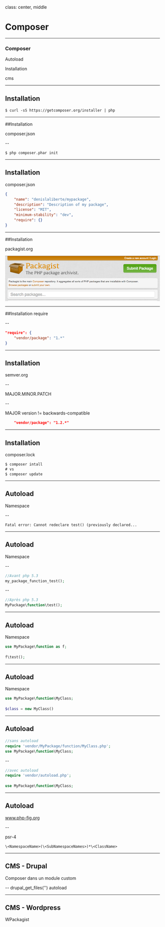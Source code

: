 class: center, middle
# Composer

---
### Composer

Autoload

Installation

cms

---
## Installation

```console
$ curl -sS https://getcomposer.org/installer | php
```

---
##Installation

composer.json

--
```console
$ php composer.phar init
```

---
## Installation
composer.json
```json
{
    "name": "denislaliberte/mypackage",
    "description": "Description of my package",
    "license": "MIT",
    "minimum-stability": "dev",
    "require": {}
}
```

---
##Installation

packagist.org

![](packagist.png)


---
##Installation
require

--

```json
"require": {
    "vendor/package": "1.*"
}
```

---
## Installation

semver.org

--

MAJOR.MINOR.PATCH

--

MAJOR version != backwards-compatible

```json
    "vendor/package": "1.2.*"
```

---
## Installation

composer.lock

```console
$ composer intall
# vs 
$ composer update
```


---
## Autoload
Namespace

--

```console
Fatal error: Cannot redeclare test() (previously declared...
```

---
## Autoload
Namespace

--

```php
//Avant php 5.3
my_package_function_test();
```
--
```php
//Après php 5.3
MyPackage\function\test();
```

---
## Autoload
Namespace

```php
use MyPackage\function as f;

f\test();
```

---
## Autoload
Namespace

```php
use MyPackage\function\MyClass;

$class = new MyClass()
```

---
## Autoload

```php
//sans autoload
require 'vendor/MyPackage/function/MyClass.php';
use MyPackage\function\MyClass;
```

--

```php
//avec autoload
require 'vendor/autoload.php';

use MyPackage\function\MyClass;

```

---
## Autoload

www.php-fig.org

--

psr-4

```regexp
\<NamespaceName>(\<SubNamespaceNames>)*\<ClassName>
```

---
## CMS - Drupal

Composer dans un module custom

--
drupal_get_files('')
autoload


---
## CMS - Wordpress

WPackagist




